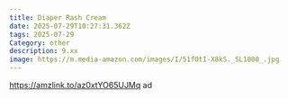```yaml
---
title: Diaper Rash Cream
date: 2025-07-29T10:27:31.362Z
tags: 2025-07-29
Category: other
description: 9.xx
image: https://m.media-amazon.com/images/I/51fOtI-X8kS._SL1000_.jpg
---
```

https://amzlink.to/az0xtYO65UJMq  ad